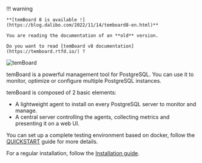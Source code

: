 
!!! warning

    **[temBoard 8 is available !](https://blog.dalibo.com/2022/11/14/temboard8-en.html)**

    You are reading the documentation of an **old** version.

    Do you want to read [temBoard v8 documentation](https://temboard.rtfd.io/) ?


![temBoard](temboard.png)

temBoard is a powerful management tool for PostgreSQL. You can use it to monitor, optimize or configure multiple PostgreSQL instances.

temBoard is composed of 2 basic elements:

- A lightweight agent to install on every PostgreSQL server to monitor and
  manage.
- A central server controlling the agents, collecting metrics and presenting it on a web UI.


You can set up a complete testing environment based on docker,  follow the
[QUICKSTART](QUICKSTART.md) guide for more details.


For a regular installation, follow the [Installation guide](server_install.md).
